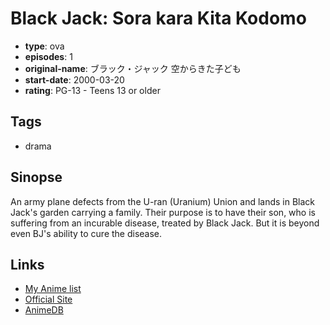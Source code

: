 # Black Jack: Sora kara Kita Kodomo

-   **type**: ova
-   **episodes**: 1
-   **original-name**: ブラック・ジャック 空からきた子ども
-   **start-date**: 2000-03-20
-   **rating**: PG-13 - Teens 13 or older

## Tags

-   drama

## Sinopse

An army plane defects from the U-ran (Uranium) Union and lands in Black Jack's garden carrying a family. Their purpose is to have their son, who is suffering from an incurable disease, treated by Black Jack. But it is beyond even BJ's ability to cure the disease.

## Links

-   [My Anime list](https://myanimelist.net/anime/6246/Black_Jack__Sora_kara_Kita_Kodomo)
-   [Official Site](http://tezukaosamu.net/jp/anime/120.html)
-   [AnimeDB](http://anidb.info/perl-bin/animedb.pl?show=anime&aid=7387)
